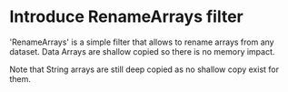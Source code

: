 # Introduce RenameArrays filter

'RenameArrays' is a simple filter that allows to rename arrays from any dataset.
Data Arrays are shallow copied so there is no memory impact.

Note that String arrays are still deep copied as no shallow copy exist for them.
